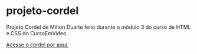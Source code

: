 # projeto-cordel
Projeto Cordel de Milton Duarte feito durante o módulo 3 do curso de HTML e CSS do CursoEmVideo.

<a href="https://jeniferscarlate.github.io/projeto-cordel/">Acesse o cordel por aqui.
